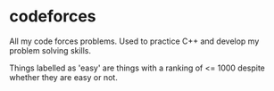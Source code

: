 # codeforces
All my code forces problems. Used to practice C++ and develop my problem solving skills.  

Things labelled as 'easy' are things with a ranking of <= 1000 despite whether they are easy or not.  
